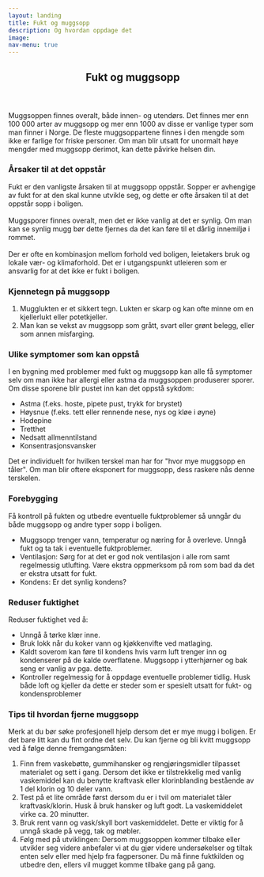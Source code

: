 ```yaml
---
layout: landing
title: Fukt og muggsopp
description: Og hvordan oppdage det
image:
nav-menu: true
---
```


<!-- Main -->
<div id="main" class="alt">

<!-- One -->
<section id="one">
	<div class="inner">
		<header class="major">
			<h1>Fukt og muggsopp</h1>
		</header>

<!-- Content -->
<p>Muggsoppen finnes overalt, både innen- og utendørs. Det finnes mer enn 100 000 arter av muggsopp og mer enn 1000 av disse er vanlige typer som man finner i Norge. De fleste muggsoppartene finnes i den mengde som ikke er farlige for friske personer. Om man blir utsatt for unormalt høye mengder med muggsopp derimot, kan dette påvirke helsen din.
</p>

<h3 id="content">Årsaker til at det oppstår</h3>
<p>Fukt er den vanligste årsaken til at muggsopp oppstår. Sopper er avhengige av fukt for at den skal kunne utvikle seg, og dette er ofte årsaken til at det oppstår sopp i boligen.<br>
<br>Muggsporer finnes overalt, men det er ikke vanlig at det er synlig. Om man kan se synlig mugg bør dette fjernes da det kan føre til et dårlig innemiljø i rommet.<br>
<br>Der er ofte en kombinasjon mellom forhold ved boligen, leietakers bruk og lokale vær- og klimaforhold. Det er i utgangspunkt utleieren som er ansvarlig for at det ikke er fukt i boligen.
</p>

<h3 id="content">Kjennetegn på muggsopp</h3>
<p>
    <ol>
        <li>Mugglukten er et sikkert tegn. Lukten er skarp og kan ofte minne om en kjellerlukt eller potetkjeller. </li>
        <li>Man kan se vekst av muggsopp som grått, svart eller grønt belegg, eller som annen misfarging.</li>
    </ol>
</p>

<h3 id="content">Ulike symptomer som kan oppstå</h3>
<p>I en bygning med problemer med fukt og muggsopp kan alle få symptomer selv om man ikke har allergi eller astma da muggsoppen produserer sporer. Om disse sporene blir pustet inn kan det oppstå sykdom:
    <ul style="list-style-type:disc;">
        <li>Astma (f.eks. hoste, pipete pust, trykk for brystet)</li>
        <li>Høysnue (f.eks. tett eller rennende nese, nys og kløe i øyne)</li>
        <li>Hodepine</li>
        <li>Tretthet</li>
        <li>Nedsatt allmenntilstand</li>
        <li>Konsentrasjonsvansker</li>
    </ul>
    Det er individuelt for hvilken terskel man har for "hvor mye muggsopp en tåler". Om man blir oftere eksponert for muggsopp, dess raskere nås denne terskelen.
</p>

<h3 id="content">Forebygging</h3>
<p>Få kontroll på fukten og utbedre eventuelle fuktproblemer så unngår du både muggsopp og andre typer sopp i boligen.
    <ul style="list-style-type:disc;">
        <li>Muggsopp trenger vann, temperatur og næring for å overleve. Unngå fukt og ta tak i eventuelle fuktproblemer.</li>
        <li>Ventilasjon: Sørg for at det er god nok ventilasjon i alle rom samt regelmessig utlufting. Være ekstra oppmerksom på rom som bad da det er ekstra utsatt for fukt.</li>
        <li>Kondens: Er det synlig kondens?</li>
    </ul>
</p>

<h3 id="content">Reduser fuktighet</h3>
<p>Reduser fuktighet ved å:
    <ul style="list-style-type:disc;">
        <li>Unngå å tørke klær inne.</li>
        <li>Bruk lokk når du koker vann og kjøkkenvifte ved matlaging.</li>
        <li>Kaldt soverom kan føre til kondens hvis varm luft trenger inn og kondenserer på de kalde overflatene. Muggsopp i ytterhjørner og bak seng er vanlig av pga. dette.</li>
        <li>Kontroller regelmessig for å oppdage eventuelle problemer tidlig. Husk både loft og kjeller da dette er steder som er spesielt utsatt for fukt- og kondensproblemer</li>
    </ul>
</p>

<h3 id="content">Tips til hvordan fjerne muggsopp</h3>
<p>Merk at du bør søke profesjonell hjelp dersom det er mye mugg i boligen. Er det bare litt kan du fint ordne det selv. Du kan fjerne og bli kvitt muggsopp ved å følge denne fremgangsmåten:
    <ol>
        <li>Finn frem vaskebøtte, gummihansker og rengjøringsmidler tilpasset materialet og sett i gang. Dersom det ikke er tilstrekkelig med vanlig vaskemiddel kan du benytte kraftvask eller klorinblanding bestående av 1 del klorin og 10 deler vann.</li>
        <li>Test på et lite område først dersom du er i tvil om materialet tåler kraftvask/klorin. Husk å bruk hansker og luft godt. La vaskemiddelet virke ca. 20 minutter.</li>
        <li>Bruk rent vann og vask/skyll bort vaskemiddelet. Dette er viktig for å unngå skade på vegg, tak og møbler.</li>
        <li>Følg med på utviklingen: Dersom muggsoppen kommer tilbake eller utvikler seg videre anbefaler vi at du gjør videre undersøkelser og tiltak enten selv eller med hjelp fra fagpersoner. Du må finne fuktkilden og utbedre den, ellers vil mugget komme tilbake gang på gang.</li>
    </ol>
</p>